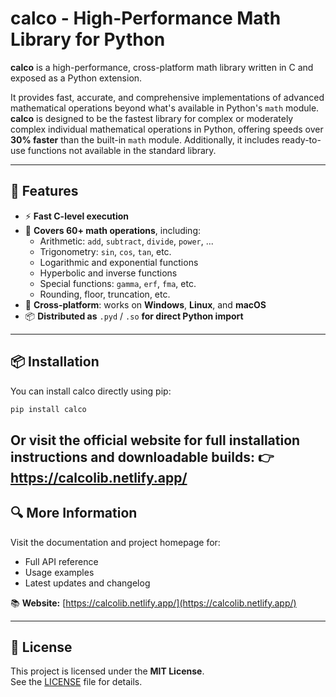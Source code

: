 # calco - High-Performance Math Library for Python

**calco** is a high-performance, cross-platform math library written in C and exposed as a Python extension.

It provides fast, accurate, and comprehensive implementations of advanced mathematical operations beyond what's available in Python's `math` module.  
**calco** is designed to be the fastest library for complex or moderately complex individual mathematical operations in Python, offering speeds over **30% faster** than the built-in `math` module. Additionally, it includes ready-to-use functions not available in the standard library.

---

## 🚀 Features

- ⚡ **Fast C-level execution**
- 🧮 **Covers 60+ math operations**, including:
  - Arithmetic: `add`, `subtract`, `divide`, `power`, ...
  - Trigonometry: `sin`, `cos`, `tan`, etc.
  - Logarithmic and exponential functions
  - Hyperbolic and inverse functions
  - Special functions: `gamma`, `erf`, `fma`, etc.
  - Rounding, floor, truncation, etc.
- 🧩 **Cross-platform**: works on **Windows**, **Linux**, and **macOS**
- 📦 **Distributed as** `.pyd` / `.so` **for direct Python import**

---

## 📦 Installation

You can install calco directly using pip:

```bash
pip install calco
```
Or visit the official website for full installation instructions and downloadable builds:
👉 https://calcolib.netlify.app/
---

## 🔍 More Information

Visit the documentation and project homepage for:
- Full API reference
- Usage examples
- Latest updates and changelog

📚 **Website:** [https://calcolib.netlify.app/](https://calcolib.netlify.app/)

---

## 📄 License

This project is licensed under the **MIT License**.  
See the [LICENSE](LICENSE) file for details.
